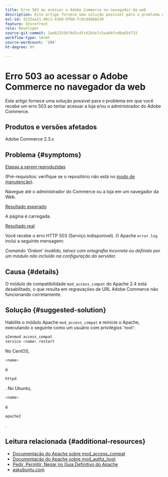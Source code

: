 ```yaml
---
title: Erro 503 ao acessar o Adobe Commerce no navegador da web
description: Este artigo fornece uma solução possível para o problema em que você recebe um erro 503 ao tentar acessar a loja e/ou o administrador do Adobe Commerce.
exl-id: 4232aa21-40c2-41b0-9fb0-fc8cd4db8e39
feature: Storefront
role: Developer
source-git-commit: 2aeb2355b74d1cdfc62b5e7c5aa04fcd0a654733
workflow-type: tm+mt
source-wordcount: '204'
ht-degree: 0%

---
```


# Erro 503 ao acessar o Adobe Commerce no navegador da web

Este artigo fornece uma solução possível para o problema em que você recebe um erro 503 ao tentar acessar a loja e/ou o administrador do Adobe Commerce.

## Produtos e versões afetados

Adobe Commerce 2.3.x

## Problema {#symptoms}

<u>Etapas a serem reproduzidas</u>

(Pré-requisitos: verifique se o repositório não está no [modo de manutenção](https://experienceleague.adobe.com/pt-br/docs/commerce-operations/configuration-guide/cli/set-mode#config-mode-show)).

Navegue até o administrador do Commerce ou a loja em um navegador da Web.

<u>Resultado esperado</u>

A página é carregada.

<u>Resultado real</u>

Você recebe o erro HTTP 503 (Serviço indisponível). O Apache `error.log` inclui a seguinte mensagem:

*Comando &#39;Ordem&#39; inválido, talvez com ortografia incorreta ou definido por um módulo não incluído na configuração do servidor.*

## Causa {#details}

O módulo de compatibilidade `mod_access_compat` do Apache 2.4 está desabilitado, o que resulta em regravações de URL Adobe Commerce não funcionando corretamente.

## Solução {#suggested-solution}

Habilite o módulo Apache `mod_access_compat` e reinicie o Apache, executando o seguinte como um usuário com privilégios &#39;root&#39;:

```bash
a2enmod access_compat
service <name> restart
```

No CentOS,

```bash
<name>
```

é

```bash
httpd
```

. No Ubuntu,

```bash
<name>
```

é

```bash
apache2
```

.

## Leitura relacionada {#additional-resources}

* [Documentação do Apache sobre mod\_access\_compat](https://httpd.apache.org/docs/current/mod/mod_access_compat.html)
* [Documentação do Apache sobre mod\_authz\_host](https://httpd.apache.org/docs/current/mod/mod_authz_host.html)
* [Pedir, Permitir, Negar no Guia Definitivo do Apache](https://docstore.mik.ua/orelly/linux/apache/ch05_06.htm)
* [askubuntu.com](https://askubuntu.com/questions/335228/changes-in-apache-config-between-12-04-2-and-12-04-3-lts)
